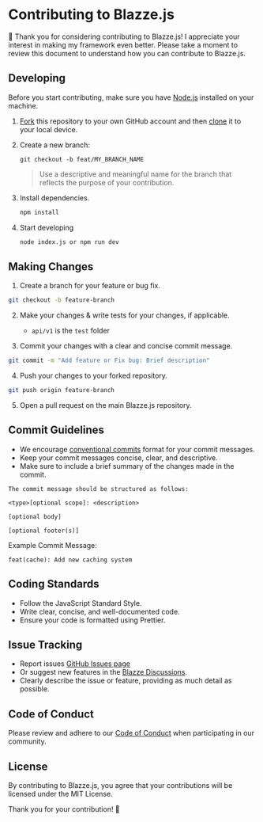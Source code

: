 # Contributing to Blazze.js

👋 Thank you for considering contributing to Blazze.js! I appreciate your interest in making my framework even better. Please take a moment to review this document to understand how you can contribute to Blazze.js.

## Developing

Before you start contributing, make sure you have [Node.js](https://nodejs.org/) installed on your machine.

1. [Fork](https://help.github.com/articles/fork-a-repo/) this repository to your own GitHub account and then [clone](https://help.github.com/articles/cloning-a-repository/) it to your local device.

2. Create a new branch:
   ```
   git checkout -b feat/MY_BRANCH_NAME
   ```
   > Use a descriptive and meaningful name for the branch that reflects the purpose of your contribution.

3. Install dependencies.
    ```bash
    npm install
    ```

4. Start developing
   ```bash
   node index.js or npm run dev 
   ```

## Making Changes

1. Create a branch for your feature or bug fix.

```bash
git checkout -b feature-branch
```

2. Make your changes & write tests for your changes, if applicable.
    - `api/v1` is the `test` folder

3. Commit your changes with a clear and concise commit message.

```bash
git commit -m "Add feature or Fix bug: Brief description"
```

4. Push your changes to your forked repository.

```bash
git push origin feature-branch
```

5. Open a pull request on the main Blazze.js repository.

## Commit Guidelines

- We encourage [conventional commits](https://www.conventionalcommits.org/en/v1.0.0/) format for your commit messages.
- Keep your commit messages concise, clear, and descriptive.
- Make sure to include a brief summary of the changes made in the commit.

```
The commit message should be structured as follows:

<type>[optional scope]: <description>

[optional body]

[optional footer(s)]

```
Example Commit Message:

```
feat(cache): Add new caching system
```


## Coding Standards

- Follow the JavaScript Standard Style.
- Write clear, concise, and well-documented code.
- Ensure your code is formatted using Prettier.

## Issue Tracking

- Report issues [GitHub Issues page](https://github.com/Axnjr/Blazze.js/issues)
- Or suggest new features in the [Blazze Discussions](https://github.com/Axnjr/Blazze.js/discussions).
- Clearly describe the issue or feature, providing as much detail as possible.

## Code of Conduct
Please review and adhere to our [Code of Conduct](https://github.com/Axnjr/Blazze.js/blob/main/CODE_OF_CONDUCT.md) when participating in our community.

## License
By contributing to Blazze.js, you agree that your contributions will be licensed under the MIT License.

Thank you for your contribution! 🚀

